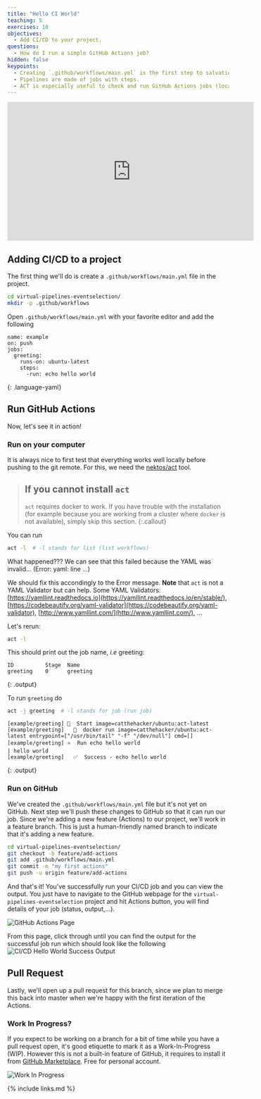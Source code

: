 ```yaml
---
title: "Hello CI World"
teaching: 5
exercises: 10
objectives:
  - Add CI/CD to your project.
questions:
  - How do I run a simple GitHub Actions job?
hidden: false
keypoints:
  - Creating `.github/workflows/main.yml` is the first step to salvation.
  - Pipelines are made of jobs with steps.
  - ACT is especially useful to check and run GitHub Actions jobs (locally) before pushing changes.
---
```

<iframe width="560" height="315" src="https://www.youtube.com/embed/iAOMjGiksUc" frameborder="0" allow="accelerometer; autoplay; clipboard-write; encrypted-media; gyroscope; picture-in-picture" allowfullscreen></iframe>

## Adding CI/CD to a project

The first thing we'll do is create a `.github/workflows/main.yml` file in the project.
```bash
cd virtual-pipelines-eventselection/
mkdir -p .github/workflows
```

Open `.github/workflows/main.yml` with your favorite editor and add the following
~~~
name: example
on: push
jobs:
  greeting:
    runs-on: ubuntu-latest
    steps:
      -run: echo hello world
~~~
{: .language-yaml}

## Run GitHub Actions

Now, let's see it in action!

### Run on your computer

It is always nice to first test that everything works well locally before
pushing to the git remote. For this, we need the [nektos/act](https://github.com/nektos/act) tool.

> ## If you cannot install `act`
> `act` requires docker to work. If you have trouble with the installation
> (for example because you are working from a cluster where `docker` is not
> available), simply skip this section.
{:.callout}

You can run
```bash
act -l  # -l stands for list (list workflows)
```

What happened??? We can see that this failed because the YAML was invalid... (Error: yaml: line ...)

We should fix this accondingly to the Error message. **Note** that `act` is not a YAML Validator but can help. Some YAML Validators: [https://yamllint.readthedocs.io](https://yamllint.readthedocs.io/en/stable/), [https://codebeautify.org/yaml-validator](https://codebeautify.org/yaml-validator), [http://www.yamllint.com/](http://www.yamllint.com/), ...

Let's rerun:
```bash
act -l
```
This should print out the job name, *i.e* greeting:
<!--![Hello world list]({{site.baseurl}}/fig/act_list_greeting.png)-->

```
ID          Stage  Name
greeting    0      greeting
```
{: .output}

To run `greeting` do

```bash
act -j greeting  # -l stands for job (run job)
```

<!--![greeting job]({{site.baseurl}}/fig/act_run_greeting.png)-->
```
[example/greeting] 🚀  Start image=catthehacker/ubuntu:act-latest
[example/greeting]   🐳  docker run image=catthehacker/ubuntu:act-latest entrypoint=["/usr/bin/tail" "-f" "/dev/null"] cmd=[]
[example/greeting] ⭐  Run echo hello world
| hello world
[example/greeting]   ✅  Success - echo hello world
```
{: .output}

### Run on GitHub

We've created the `.github/workflows/main.yml` file but it's not yet on GitHub. Next step we'll push these changes to GitHub so that it can run our job.
Since we're adding a new feature (Actions) to our project, we'll work in a feature branch. This is just a human-friendly named branch to indicate that it's adding a new feature.

```bash
cd virtual-pipelines-eventselection/
git checkout -b feature/add-actions
git add .github/workflows/main.yml
git commit -m "my first actions"
git push -u origin feature/add-actions
```

And that's it! You've successfully run your CI/CD job and you can view the output. You just have to navigate to the GitHub webpage for the `virtual-pipelines-eventselection` project and hit Actions button, you will find details of your job (status, output,...).

![GitHub Actions Page]({{site.baseurl}}/fig/actions_commits_page.png)

From this page, click through until you can find the output for the successful job run which should look like the following
![CI/CD Hello World Success Output]({{site.baseurl}}/fig/actions_first_ci-cd_success.png)


## Pull Request

Lastly, we'll open up a pull request for this branch, since we plan to merge this back into master when we're happy with the first iteration of the Actions.

### Work In Progress?

If you expect to be working on a branch for a bit of time while you have a pull request open, it's good etiquette to mark it as a Work-In-Progress (WIP). However this is not a built-in feature of GitHub, it requires to install it from [GitHub Marketplace](https://github.com/marketplace/wip). Free for personal account.

![Work In Progress](https://raw.githubusercontent.com/wip/app/master/assets/wip.gif)


{% include links.md %}
